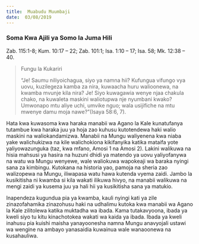```yaml
---
title:  Muabudu Muumbaji
date:  03/08/2019
---
```


### Soma Kwa Ajili ya Somo la Juma Hili
Zab. 115:1-8; Kum. 10:17 – 22; Zab. 101:1; Isa. 1:10 – 17; Isa. 58; Mk. 12:38 – 40.

> <p>Fungu la Kukariri</p>
> “Je! Saumu niliyoichagua, siyo ya namna hii? Kufungua vifungo vya uovu, kuzilegeza kamba za nira, kuwaacha huru walioonewa, na kwamba mvunje kila nira? Je! Siyo kuwagawia wenye njaa chakula chako, na kuwaleta maskini waliotupwa nje nyumbani kwako? Umwonapo mtu aliye uchi, umvike nguo; wala usijifiche na mtu mwenye damu moja nawe?”(Isaya 58:6, 7).

Hata kwa kuwasoma kwa haraka manabii wa Agano la Kale kunatufanya tutambue kwa haraka juu ya hoja zao kuhusu kutotendewa haki walio maskini na waliokandamizwa. Manabii na Mungu waliyenena kwa niaba yake walichukizwa na kile walichokiona kikifanyika katika mataifa yote yaliyowazunguka (taz, kwa mfano, Amosi 1 na Amosi 2). Lakini walikuwa na hisia mahsusi ya hasira na huzuni dhidi ya matendo ya uovu yaliyofanywa na watu wa Mungu wenyewe, wale waliokuwa wapokeaji wa baraka nyingi sana za kimbingu. Kutokana na historia yao, pamoja na sheria zao walizopewa na Mungu, iliwapasa watu hawa kutenda vyema zaidi. Jambo la kusikitisha ni kwamba si kila wakati ilikuwa hivyo, na manabii walikuwa na mengi zaidi ya kusema juu ya hali hii ya kusikitisha sana ya matukio.

Inapendeza kugundua pia ya kwamba, kauli nyingi kati ya zile zinazofahamika zinazohusu haki na udhalimu kutoka kwa manabii wa Agano la Kale zilitolewa katika muktadha wa ibada. Kama tutakavyoona, ibada ya kweli siyo tu kitu kinachotokea wakati wa kaida ya ibada. Ibada ya kweli inahusu pia kuishi maisha yanayoonesha namna Mungu anavyojali ustawi wa wengine na ambayo yanasaidia kuwainua wale wanaoonewa na kusahauliwa.